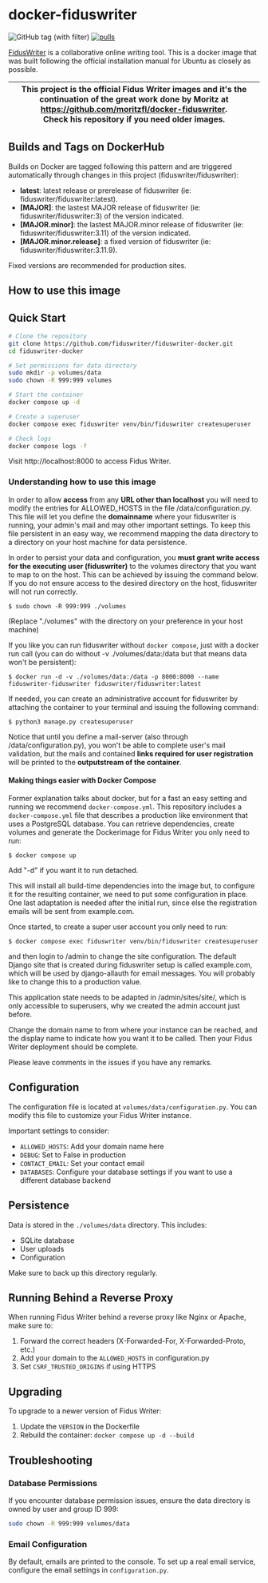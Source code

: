 # docker-fiduswriter

![GitHub tag (with filter)](https://img.shields.io/github/v/tag/fiduswriter/fiduswriter)
[![pulls](https://img.shields.io/docker/pulls/fiduswriter/fiduswriter.svg)](https://hub.docker.com/r/fiduswriter/fiduswriter/)

[FidusWriter](https://github.com/fiduswriter/fiduswriter) is a collaborative online writing tool. This is a docker image that was built following the official installation manual for Ubuntu as closely as possible.

| This project is the official Fidus Writer images and it's the continuation of the great work done by Moritz at https://github.com/moritzfl/docker-fiduswriter. <br /> Check his repository if you need older images. |
|---|

## Builds and Tags on DockerHub

Builds on Docker are tagged following this pattern and are triggered automatically through changes in this project (fiduswriter/fiduswriter):

- __latest__: latest release or prerelease of fiduswriter (ie: fiduswriter/fiduswriter:latest).
- __[MAJOR]__: the lastest MAJOR release of fiduswriter (ie: fiduswriter/fiduswriter:3) of the version indicated.
- __[MAJOR.minor]__: the lastest MAJOR.minor release of fiduswriter (ie: fiduswriter/fiduswriter:3.11) of the version indicated.
- __[MAJOR.minor.release]__: a fixed version of fiduswriter (ie: fiduswriter/fiduswriter:3.11.9).

Fixed versions are recommended for production sites.

## How to use this image

## Quick Start

```bash
# Clone the repository
git clone https://github.com/fiduswriter/fiduswriter-docker.git
cd fiduswriter-docker

# Set permissions for data directory
sudo mkdir -p volumes/data
sudo chown -R 999:999 volumes

# Start the container
docker compose up -d

# Create a superuser
docker compose exec fiduswriter venv/bin/fiduswriter createsuperuser

# Check logs
docker compose logs -f
```

Visit http://localhost:8000 to access Fidus Writer.

### Understanding how to use this image

In order to allow __access__ from any __URL other than localhost__ you will need to modify the entries for ALLOWED_HOSTS in the file /data/configuration.py.
This file will let you define the __domainname__ where your fiduswriter is running, your admin's mail and may other important settings.
To keep this file persistent in an easy way, we recommend mapping the data directory to a directory on your host machine for data persistence.

In order to persist your data and configuration, you __must grant write access for the executing user (fiduswriter)__ to the volumes directory that you want to map to on the host.
This can be achieved by issuing the command below. If you do not ensure access to the desired directory on the host, fiduswriter will not run correctly.

~~~~
$ sudo chown -R 999:999 ./volumes
~~~~

(Replace "./volumes" with the directory on your preference in your host machine)

If you like you can run fiduswriter without `docker compose`, just with a docker run call (you can do without -v ./volumes/data:/data but that means data won't be persistent):

~~~~
$ docker run -d -v ./volumes/data:/data -p 8000:8000 --name fiduswriter-fiduswriter fiduswriter/fiduswriter:latest
~~~~

If needed, you can create an administrative account for fiduswriter by attaching the container to your terminal and issuing the following command:

~~~~
$ python3 manage.py createsuperuser
~~~~

Notice that until you define a mail-server (also through /data/configuration.py), you won't be able to complete user's mail validation, but the mails and contained __links required for user registration__ will be printed to the __outputstream of the container__.


#### Making things easier with  Docker Compose

Former explanation talks about docker, but for a fast an easy setting and running we recommend `docker-compose.yml`.
This repository includes a `docker-compose.yml` file that describes a production like environment that uses a PostgreSQL database.
You can retrieve dependencies, create volumes and generate the Dockerimage for Fidus Writer you only need to run:

```
$ docker compose up
```

Add "-d" if you want it to run detached.

This will install all build-time dependencies into the image but, to configure it for the resulting container, we need to put some configuration in place.
One last adaptation is needed after the initial run, since else the registration emails will be sent from example.com.

Once started, to create a super user account you only need to run:
```
$ docker compose exec fiduswriter venv/bin/fiduswriter createsuperuser
```

and then login to /admin to change the site configuration.
The default Django site that is created during fiduswriter setup is called example.com, which will be used by django-allauth for email messages.
You will probably like to change this to a production value.

This application state needs to be adapted in /admin/sites/site/, which is only accessible to superusers, why we created the admin account just before.

Change the domain name to from where your instance can be reached, and the display name to indicate how you want it to be called. Then your Fidus Writer deployment should be complete.

Please leave comments in the issues if you have any remarks.

## Configuration

The configuration file is located at `volumes/data/configuration.py`. You can modify this file to customize your Fidus Writer instance.

Important settings to consider:
- `ALLOWED_HOSTS`: Add your domain name here
- `DEBUG`: Set to False in production
- `CONTACT_EMAIL`: Set your contact email
- `DATABASES`: Configure your database settings if you want to use a different database backend

## Persistence

Data is stored in the `./volumes/data` directory. This includes:
- SQLite database
- User uploads
- Configuration

Make sure to back up this directory regularly.

## Running Behind a Reverse Proxy

When running Fidus Writer behind a reverse proxy like Nginx or Apache, make sure to:
1. Forward the correct headers (X-Forwarded-For, X-Forwarded-Proto, etc.)
2. Add your domain to the `ALLOWED_HOSTS` in configuration.py
3. Set `CSRF_TRUSTED_ORIGINS` if using HTTPS

## Upgrading

To upgrade to a newer version of Fidus Writer:

1. Update the `VERSION` in the Dockerfile
2. Rebuild the container: `docker compose up -d --build`

## Troubleshooting

### Database Permissions

If you encounter database permission issues, ensure the data directory is owned by user and group ID 999:
```bash
sudo chown -R 999:999 volumes/data
```

### Email Configuration

By default, emails are printed to the console. To set up a real email service, configure the email settings in `configuration.py`.
